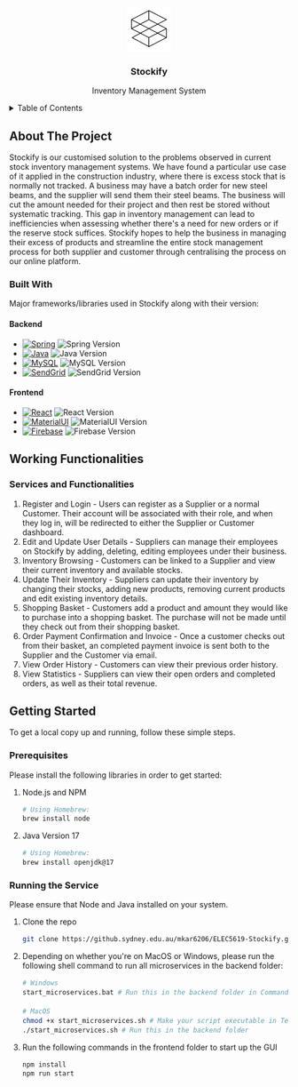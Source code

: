 <!-- HEADER -->
<br/>
<div align="center">
  <img src="StockifyLogo.png" alt="Logo" width="80" height="80">

  <h3 align="center">Stockify</h3>

  <p align="center">Inventory Management System</p>
</div>

<!-- TABLE OF CONTENTS -->
<details>
  <summary>Table of Contents</summary>
  <ol>
    <li>
      <a href="#about-the-project">About The Project</a>
      <ul>
        <li><a href="#built-with">Built With</a>
          <ul>
            <li><a href="#backend">Backend</a></li>
            <li><a href="#frontend">Frontend</a></li>
          </ul>
        </li>
      </ul>
    </li>
    <li>
      <a href="#working-functionalities">Working Functionalities</a>
      <ul>
        <li><a href="#services-and-functionalities">Services and Functionalities</a></li>
      </ul>
    </li>
    <li>
      <a href="#getting-started">Getting Started</a>
      <ul>
        <li><a href="#prerequisites">Prerequisites</a></li>
        <li><a href="#running-the-service">Running the Service</a></li>
      </ul>
    </li>
  </ol>
</details>


<!-- ABOUT THE PROJECT -->
## About The Project

Stockify is our customised solution to the problems observed in current stock inventory management systems. We have found a particular use case of it applied in the construction industry, where there is excess stock that is normally not tracked. A business may have a batch order for new steel beams, and the supplier will send them their steel beams. The business will cut the amount needed for their project and then rest be stored without systematic tracking. This gap in inventory management can lead to inefficiencies when assessing whether there's a need for new orders or if the reserve stock suffices. Stockify hopes to help the business in managing their excess of products and streamline the entire stock management process for both supplier and customer through centralising the process on our online platform.


### Built With

Major frameworks/libraries used in Stockify along with their version:

#### Backend
* [![Spring][Spring.js]][Spring-url] ![Spring Version][Spring-Version]
* [![Java][Java.js]][Java-url] ![Java Version][Java-Version]
* [![MySQL][MySQL.js]][MySQL-url] ![MySQL Version][MySQL-Version]
* [![SendGrid][SendGrid.js]][SendGrid-url] ![SendGrid Version][SendGrid-Version]

#### Frontend
* [![React][React.js]][React-url] ![React Version][React-Version]
* [![MaterialUI][MaterialUI.js]][MaterialUI-url] ![MaterialUI Version][MaterialUI-Version]
* [![Firebase][Firebase.js]][Firebase-url] ![Firebase Version][Firebase-Version]


<!-- Working Functionalities -->
## Working Functionalities

### Services and Functionalities
1. Register and Login - Users can register as a Supplier or a normal Customer. Their account will be associated with their role, and when they log in, will be redirected to either the Supplier or Customer dashboard.
2. Edit and Update User Details - Suppliers can manage their employees on Stockify by adding, deleting, editing employees under their business.
3. Inventory Browsing - Customers can be linked to a Supplier and view their current inventory and available stocks.
4. Update Their Inventory - Suppliers can update their inventory by changing their stocks, adding new products, removing current products and edit existing inventory details.
5. Shopping Basket - Customers add a product and amount they would like to purchase into a shopping basket. The purchase will not be made until they check out from their shopping basket.
6. Order Payment Confirmation and Invoice - Once a customer checks out from their basket, an completed payment invoice is sent both to the Supplier and the Customer via email.
7. View Order History - Customers can view their previous order history.
8. View Statistics - Suppliers can view their open orders and completed orders, as well as their total revenue.


<!-- GETTING STARTED -->
## Getting Started

To get a local copy up and running, follow these simple steps.

### Prerequisites

Please install the following libraries in order to get started:

1. Node.js and NPM
   ```sh
   # Using Homebrew:
   brew install node
   ```
2. Java Version 17
   ```sh
   # Using Homebrew:
   brew install openjdk@17 
   ```
   
### Running the Service

Please ensure that Node and Java installed on your system.

1. Clone the repo
   ```sh
   git clone https://github.sydney.edu.au/mkar6206/ELEC5619-Stockify.git
   ```
2. Depending on whether you're on MacOS or Windows, please run the following shell command to run all microservices in the backend folder:
   ```sh
   # Windows
   start_microservices.bat # Run this in the backend folder in Command Prompt
   
   # MacOS
   chmod +x start_microservices.sh # Make your script executable in Terminal
   ./start_microservices.sh # Run this in the backend folder
   ```
3. Run the following commands in the frontend folder to start up the GUI
   ```sh
   npm install
   npm run start
   ```

<!-- MARKDOWN LINKS & IMAGES -->
[Spring.js]: https://img.shields.io/badge/Spring-6DB33F?style=for-the-badge&logo=spring&logoColor=white
[Spring-url]: https://docs.spring.io/spring-boot/docs/current/reference/htmlsingle/
[Spring-Version]: https://img.shields.io/badge/-v3.1.3-6DB33F?style=for-the-badge

[Java.js]: https://img.shields.io/badge/Java-ED8B00?style=for-the-badge&logo=openjdk&logoColor=white
[Java-url]: https://docs.oracle.com/en/java/
[Java-Version]: https://img.shields.io/badge/-v17-ED8B00?style=for-the-badge

[MySQL.js]: https://img.shields.io/badge/MySQL-00000F?style=for-the-badge&logo=mysql&logoColor=white
[MySQL-url]: https://dev.mysql.com/doc/
[MySQL-Version]: https://img.shields.io/badge/-v8.1.0-00000F?style=for-the-badge

[SendGrid.js]: https://img.shields.io/badge/SendGrid-294661?style=for-the-badge&logo=sendgrid&logoColor=white
[SendGrid-url]: https://docs.sendgrid.com/v2-api
[SendGrid-Version]: https://img.shields.io/badge/-v2-294661?style=for-the-badge

[React.js]: https://img.shields.io/badge/React-20232A?style=for-the-badge&logo=react&logoColor=61DAFB
[React-url]: https://reactjs.org/
[React-Version]: https://img.shields.io/badge/-v18.2.0-20232A?style=for-the-badge

[MaterialUI.js]: https://img.shields.io/badge/Material--UI-0081CB?style=for-the-badge&logo=material-ui&logoColor=white
[MaterialUI-url]: https://mui.com/
[MaterialUI-Version]: https://img.shields.io/badge/-v5.14.8-0081CB?style=for-the-badge

[Firebase.js]: https://img.shields.io/badge/Firebase-FFCA28?style=for-the-badge&logo=firebase&logoColor=black
[Firebase-url]: https://firebase.google.com/docs
[Firebase-Version]: https://img.shields.io/badge/-v10.5.0-FFCA28?style=for-the-badge
